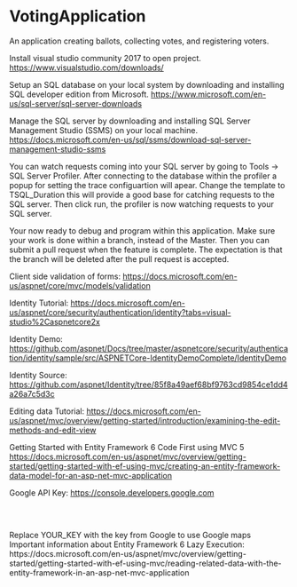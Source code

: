 # VotingApplication
An application creating ballots, collecting votes, and registering voters.


Install visual studio community 2017 to open project. 
https://www.visualstudio.com/downloads/

Setup an SQL database on your local system by downloading and installing SQL developer edition from Microsoft. 
https://www.microsoft.com/en-us/sql-server/sql-server-downloads

Manage the SQL server by downloading and installing SQL Server Management Studio (SSMS) on your local machine.
https://docs.microsoft.com/en-us/sql/ssms/download-sql-server-management-studio-ssms

You can watch requests coming into your SQL server by going to Tools -> SQL Server Profiler. After connecting to the database within the profiler a popup for setting the trace configuartion will apear. Change the template to TSQL_Duration this will provide a good base for catching requests to the SQL server. Then click run, the profiler is now watching requests to your SQL server.

Your now ready to debug and program within this application. Make sure your work is done within a branch, instead of the Master. Then you can submit a pull request when the feature is complete. The expectation is that the branch will be deleted after the pull request is accepted.



Client side validation of forms:
https://docs.microsoft.com/en-us/aspnet/core/mvc/models/validation

Identity Tutorial:
https://docs.microsoft.com/en-us/aspnet/core/security/authentication/identity?tabs=visual-studio%2Caspnetcore2x

Identity Demo:
https://github.com/aspnet/Docs/tree/master/aspnetcore/security/authentication/identity/sample/src/ASPNETCore-IdentityDemoComplete/IdentityDemo

Identity Source:
https://github.com/aspnet/Identity/tree/85f8a49aef68bf9763cd9854ce1dd4a26a7c5d3c

Editing data Tutorial:
https://docs.microsoft.com/en-us/aspnet/mvc/overview/getting-started/introduction/examining-the-edit-methods-and-edit-view

Getting Started with Entity Framework 6 Code First using MVC 5
https://docs.microsoft.com/en-us/aspnet/mvc/overview/getting-started/getting-started-with-ef-using-mvc/creating-an-entity-framework-data-model-for-an-asp-net-mvc-application

Google API Key:
https://console.developers.google.com

<code>
<script src="https://maps.googleapis.com/maps/api/js?key=YOUR_KEY&callback=myMap"></script>
</code>
</br>
Replace YOUR_KEY with the key from Google to use Google maps
</br>
Important information about Entity Framework 6 Lazy Execution:
https://docs.microsoft.com/en-us/aspnet/mvc/overview/getting-started/getting-started-with-ef-using-mvc/reading-related-data-with-the-entity-framework-in-an-asp-net-mvc-application
